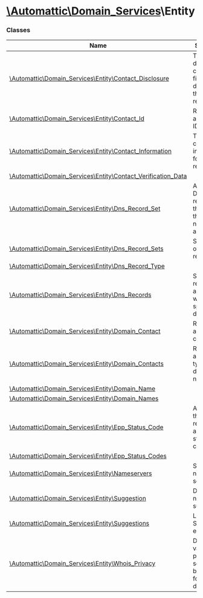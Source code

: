 # [\Automattic](../namespaces/automattic.md)[\Domain_Services](../namespaces/automattic-domain-services.md)\Entity

### Classes

| Name | Summary |
|------|---------|
| [\Automattic\Domain_Services\Entity\Contact_Disclosure](../classes/Automattic-Domain-Services-Entity-Contact-Disclosure.md) | The list of domain contact fields to disclose in the Whois results |
| [\Automattic\Domain_Services\Entity\Contact_Id](../classes/Automattic-Domain-Services-Entity-Contact-Id.md) | Represents a contact ID |
| [\Automattic\Domain_Services\Entity\Contact_Information](../classes/Automattic-Domain-Services-Entity-Contact-Information.md) | The contact information for domain registrants. |
| [\Automattic\Domain_Services\Entity\Contact_Verification_Data](../classes/Automattic-Domain-Services-Entity-Contact-Verification-Data.md) |  |
| [\Automattic\Domain_Services\Entity\Dns_Record_Set](../classes/Automattic-Domain-Services-Entity-Dns-Record-Set.md) | A set of DNS records that share the same name, type and TTL |
| [\Automattic\Domain_Services\Entity\Dns_Record_Sets](../classes/Automattic-Domain-Services-Entity-Dns-Record-Sets.md) | Set of sets of DNS records |
| [\Automattic\Domain_Services\Entity\Dns_Record_Type](../classes/Automattic-Domain-Services-Entity-Dns-Record-Type.md) |  |
| [\Automattic\Domain_Services\Entity\Dns_Records](../classes/Automattic-Domain-Services-Entity-Dns-Records.md) | Set of DNS records associated with a specific domain |
| [\Automattic\Domain_Services\Entity\Domain_Contact](../classes/Automattic-Domain-Services-Entity-Domain-Contact.md) | Represents a domain contact |
| [\Automattic\Domain_Services\Entity\Domain_Contacts](../classes/Automattic-Domain-Services-Entity-Domain-Contacts.md) | Represents all contact types for a domain name |
| [\Automattic\Domain_Services\Entity\Domain_Name](../classes/Automattic-Domain-Services-Entity-Domain-Name.md) |  |
| [\Automattic\Domain_Services\Entity\Domain_Names](../classes/Automattic-Domain-Services-Entity-Domain-Names.md) |  |
| [\Automattic\Domain_Services\Entity\Epp_Status_Code](../classes/Automattic-Domain-Services-Entity-Epp-Status-Code.md) | A class that represents an EPP status code |
| [\Automattic\Domain_Services\Entity\Epp_Status_Codes](../classes/Automattic-Domain-Services-Entity-Epp-Status-Codes.md) |  |
| [\Automattic\Domain_Services\Entity\Nameservers](../classes/Automattic-Domain-Services-Entity-Nameservers.md) | Set of name servers |
| [\Automattic\Domain_Services\Entity\Suggestion](../classes/Automattic-Domain-Services-Entity-Suggestion.md) | Domain name suggestion |
| [\Automattic\Domain_Services\Entity\Suggestions](../classes/Automattic-Domain-Services-Entity-Suggestions.md) | List of Suggestion entities |
| [\Automattic\Domain_Services\Entity\Whois_Privacy](../classes/Automattic-Domain-Services-Entity-Whois-Privacy.md) | Define a valid privacy setting to be used for a domain |
